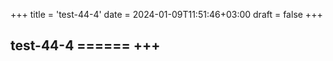 +++
title = 'test-44-4'
date = 2024-01-09T11:51:46+03:00
draft = false
+++

## test-44-4 ====== +++
